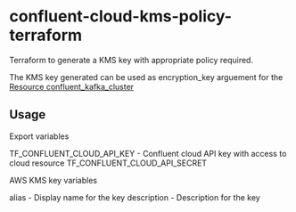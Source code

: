 # confluent-cloud-kms-policy-terraform


Terraform to generate a KMS key with appropriate policy required. 

The KMS key generated can be used as encryption_key arguement for the [Resource confluent_kafka_cluster](https://registry.terraform.io/providers/confluentinc/confluent/latest/docs/resources/confluent_kafka_cluster)


## Usage 

Export variables 

TF_CONFLUENT_CLOUD_API_KEY - Confluent cloud API key with access to cloud resource
TF_CONFLUENT_CLOUD_API_SECRET

AWS KMS key variables 

alias - Display name for the key
description - Description for the key 

